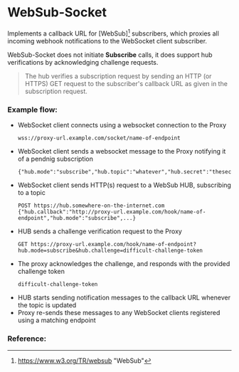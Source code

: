# WebSub-Socket

Implements a callback URL for [WebSub][^1] subscribers, which proxies all
incoming webhook notifications to the WebSocket client subscriber.

WebSub-Socket does not initiate **Subscribe** calls, it does support hub
verifications by acknowledging challenge requests.

> The hub verifies a subscription request by sending an HTTP (or HTTPS) GET request to the subscriber's callback URL as given in the subscription request.

### Example flow:

* WebSocket client connects using a websocket connection to the Proxy
    ```
    wss://proxy-url.example.com/socket/name-of-endpoint
    ```
* WebSocket client sends a websocket message to the Proxy notifying it of a pendnig subscription
    ```
    {"hub.mode":"subscribe","hub.topic":"whatever","hub.secret":"thesecret"}
    ```
* WebSocket client sends HTTP(s) request to a WebSub HUB, subscribing to a topic
    ```
    POST https://hub.somewhere-on-the-internet.com
    {"hub.callback":"http://proxy-url.example.com/hook/name-of-endpoint","hub.mode":"subscribe",...}
    ```
* HUB sends a challenge verification request to the Proxy
    ```
    GET https://proxy-url.example.com/hook/name-of-endpoint?hub.mode=subscribe&hub.challenge=difficult-challenge-token
    ```
* The proxy acknowledges the challenge, and responds with the provided challenge token
    ```
    difficult-challenge-token
    ```
* HUB starts sending notification messages to the callback URL whenever the topic is updated
* Proxy re-sends these messages to any WebSocket clients registered using a matching endpoint

### Reference:

[^1]: https://www.w3.org/TR/websub "WebSub"
